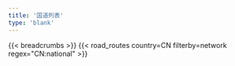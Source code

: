 ```yaml
---
title: '国道列表'
type: 'blank'
---
```


{{< breadcrumbs >}}
{{< road_routes country=CN filterby=network regex="CN:national" >}}
